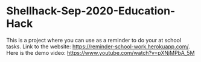 # Shellhack-Sep-2020-Education-Hack
This is a project where you can use as a reminder to do your at school tasks.
Link to the website: https://reminder-school-work.herokuapp.com/.
Here is the demo video: https://www.youtube.com/watch?v=pXNjMPbA_5M
